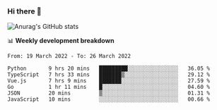 ### Hi there 👋
![Anurag's GitHub stats](https://github-readme-stats.vercel.app/api?username=jami1024&show_icons=true&theme=radical)

📊 **Weekly development breakdown**
<!--START_SECTION:waka-->

```text
From: 19 March 2022 - To: 26 March 2022

Python       9 hrs 20 mins   █████████░░░░░░░░░░░░░░░░   36.05 %
TypeScript   7 hrs 33 mins   ███████▒░░░░░░░░░░░░░░░░░   29.12 %
Vue.js       7 hrs 9 mins    ███████░░░░░░░░░░░░░░░░░░   27.59 %
Go           1 hr 11 mins    █░░░░░░░░░░░░░░░░░░░░░░░░   04.60 %
JSON         20 mins         ▒░░░░░░░░░░░░░░░░░░░░░░░░   01.31 %
JavaScript   10 mins         ░░░░░░░░░░░░░░░░░░░░░░░░░   00.66 %
```

<!--END_SECTION:waka-->
<!--
**jami1024/jami1024** is a ✨ _special_ ✨ repository because its `README.md` (this file) appears on your GitHub profile.

Here are some ideas to get you started:

- 🔭 I’m currently working on ...
- 🌱 I’m currently learning ...
- 👯 I’m looking to collaborate on ...
- 🤔 I’m looking for help with ...
- 💬 Ask me about ...
- 📫 How to reach me: ...
- 😄 Pronouns: ...
- ⚡ Fun fact: ...
-->
